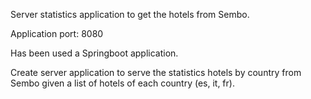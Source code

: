 Server statistics application to get the hotels from Sembo.

Application port: 8080

Has been used a Springboot application.

Create server application to serve the statistics hotels by country from Sembo given a list of hotels of each country (es, it, fr).  
